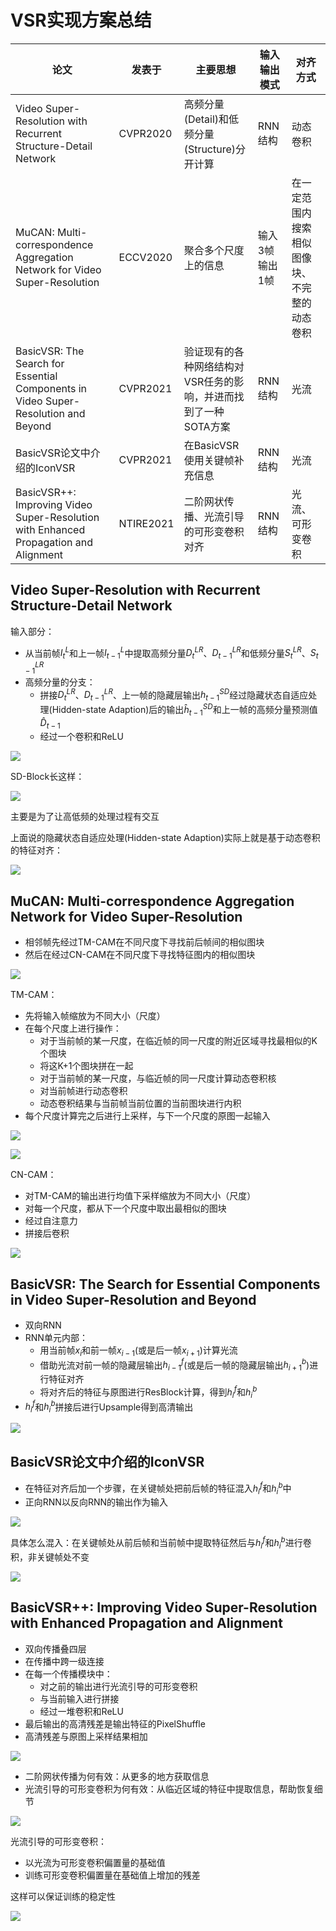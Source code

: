 # VSR实现方案总结

论文|发表于|主要思想|输入输出模式|对齐方式
-|-|-|-|-
Video Super-Resolution with Recurrent Structure-Detail Network|CVPR2020|高频分量(Detail)和低频分量(Structure)分开计算|RNN结构|动态卷积
MuCAN: Multi-correspondence Aggregation Network for Video Super-Resolution|ECCV2020|聚合多个尺度上的信息|输入3帧输出1帧|在一定范围内搜索相似图像块、不完整的动态卷积
BasicVSR: The Search for Essential Components in Video Super-Resolution and Beyond|CVPR2021|验证现有的各种网络结构对VSR任务的影响，并进而找到了一种SOTA方案|RNN结构|光流
BasicVSR论文中介绍的IconVSR|CVPR2021|在BasicVSR使用关键帧补充信息|RNN结构|光流
BasicVSR++: Improving Video Super-Resolution with Enhanced Propagation and Alignment|NTIRE2021|二阶网状传播、光流引导的可形变卷积对齐|RNN结构|光流、可形变卷积

## Video Super-Resolution with Recurrent Structure-Detail Network

输入部分：
* 从当前帧$I_{t}^{L}$和上一帧$I_{t-1}^{L}$中提取高频分量$D_{t}^{LR}$、$D_{t-1}^{LR}$和低频分量$S_{t}^{LR}$、$S_{t-1}^{LR}$
* 高频分量的分支：
  * 拼接$D_{t}^{LR}$、$D_{t-1}^{LR}$、上一帧的隐藏层输出$h_{t-1}^{SD}$经过隐藏状态自适应处理(Hidden-state Adaption)后的输出$\hat h_{t-1}^{SD}$和上一帧的高频分量预测值$\hat D_{t-1}$
  * 经过一个卷积和ReLU

![](./i/VSR/RSDN1.png)

SD-Block长这样：

![](./i/VSR/RSDN2.png)

主要是为了让高低频的处理过程有交互

上面说的隐藏状态自适应处理(Hidden-state Adaption)实际上就是基于动态卷积的特征对齐：

![](./i/VSR/RSDN3.png)

## MuCAN: Multi-correspondence Aggregation Network for Video Super-Resolution

* 相邻帧先经过TM-CAM在不同尺度下寻找前后帧间的相似图块
* 然后在经过CN-CAM在不同尺度下寻找特征图内的相似图块

![](./i/VSR/MuCAN1.png)

TM-CAM：
* 先将输入帧缩放为不同大小（尺度）
* 在每个尺度上进行操作：
  * 对于当前帧的某一尺度，在临近帧的同一尺度的附近区域寻找最相似的K个图块
  * 将这K+1个图块拼在一起
  * 对于当前帧的某一尺度，与临近帧的同一尺度计算动态卷积核
  * 对当前帧进行动态卷积
  * 动态卷积结果与当前帧当前位置的当前图块进行内积
* 每个尺度计算完之后进行上采样，与下一个尺度的原图一起输入

![](./i/VSR/MuCAN2.png)

![](./i/VSR/MuCAN3.png)

CN-CAM：
* 对TM-CAM的输出进行均值下采样缩放为不同大小（尺度）
* 对每一个尺度，都从下一个尺度中取出最相似的图块
* 经过自注意力
* 拼接后卷积

![](./i/VSR/MuCAN4.png)

## BasicVSR: The Search for Essential Components in Video Super-Resolution and Beyond

* 双向RNN
* RNN单元内部：
  * 用当前帧$x_i$和前一帧$x_{i-1}$(或是后一帧$x_{i+1}$)计算光流
  * 借助光流对前一帧的隐藏层输出$h^f_{i-1}$(或是后一帧的隐藏层输出$h^b_{i+1}$)进行特征对齐
  * 将对齐后的特征与原图进行ResBlock计算，得到$h^f_{i}$和$h^b_{i}$
* $h^f_{i}$和$h^b_{i}$拼接后进行Upsample得到高清输出

![](./i/VSR/BasicVSR1.png)

## BasicVSR论文中介绍的IconVSR

* 在特征对齐后加一个步骤，在关键帧处把前后帧的特征混入$h^f_{i}$和$h^b_{i}$中
* 正向RNN以反向RNN的输出作为输入

![](./i/VSR/IconVSR1.png)

具体怎么混入：在关键帧处从前后帧和当前帧中提取特征然后与$h^f_{i}$和$h^b_{i}$进行卷积，非关键帧处不变

![](./i/VSR/IconVSR2.png)

## BasicVSR++: Improving Video Super-Resolution with Enhanced Propagation and Alignment

* 双向传播叠四层
* 在传播中跨一级连接
* 在每一个传播模块中：
  * 对之前的输出进行光流引导的可形变卷积
  * 与当前输入进行拼接
  * 经过一堆卷积和ReLU
* 最后输出的高清残差是输出特征的PixelShuffle
* 高清残差与原图上采样结果相加

![](./i/VSR/BasicVSRpp2.png)

* 二阶网状传播为何有效：从更多的地方获取信息
* 光流引导的可形变卷积为何有效：从临近区域的特征中提取信息，帮助恢复细节

![](./i/VSR/BasicVSRpp1.png)

光流引导的可形变卷积：
* 以光流为可形变卷积偏置量的基础值
* 训练可形变卷积偏置量在基础值上增加的残差

这样可以保证训练的稳定性

![](./i/VSR/BasicVSRpp3.png)